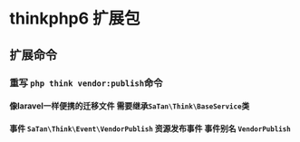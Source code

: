 # thinkphp6 扩展包
## 扩展命令
### 重写 `php think vendor:publish`命令
#### 像laravel一样便携的迁移文件 需要继承`SaTan\Think\BaseService`类
#### 事件 `SaTan\Think\Event\VendorPublish` 资源发布事件 事件别名 `VendorPublish`